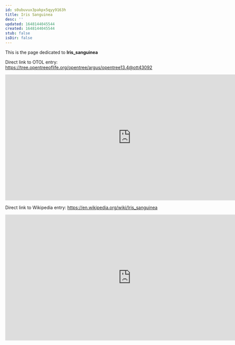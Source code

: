 ```yaml
---
id: s0ubuvux3pakpx5qyy9163h
title: Iris Sanguinea
desc: ''
updated: 1648144045544
created: 1648144045544
stub: false
isDir: false
---
```

This is the page dedicated to **Iris_sanguinea**


Direct link to OTOL entry: https://tree.opentreeoflife.org/opentree/argus/opentree13.4@ott43092



<html>
    <body>
    <iframe src="https://tree.opentreeoflife.org/opentree/argus/opentree13.4@ott43092"
    width="800" height="400" frameborder="0" allowfullscreen> </iframe>
    </body>
</html>
    


Direct link to Wikipedia entry: https://en.wikipedia.org/wiki/Iris_sanguinea



<html>
    <body>
    <iframe src="https://en.wikipedia.org/wiki/Iris_sanguinea"
    width="800" height="400" frameborder="0" allowfullscreen> </iframe>
    </body>
</html>
    
